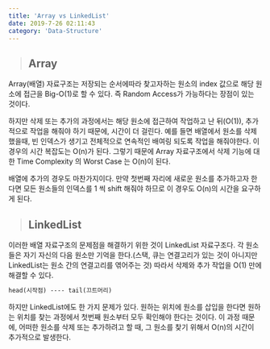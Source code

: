 ```yaml
---
title: 'Array vs LinkedList'
date: 2019-7-26 02:11:43
category: 'Data-Structure'
---
```


> ## Array

Array(배열) 자료구조는 저장되는 순서에따라 찾고자하는 원소의 index 값으로 해당 원소에 접근을 Big-O(1)로 할 수 있다. 즉 Random Access가 가능하다는 장점이 있는 것이다.

하지만 삭제 또는 추가의 과정에서는 해당 원소에 접근하여 작업하고 난 뒤(O(1)), 추가적으로 작업을 해줘야 하기 때문에, 시간이 더 걸린다. 예를 들면 배열에서 원소를 삭제 했을때, 빈 인덱스가 생기고 전체적으로 연속적인 배여링 되도록 작업을 해줘야한다. 이 경우의 시간 복잡도는 O(n)가 된다. 그렇기 때문에 Array 자료구조에서 삭제 기능에 대한 Time Complexity 의 Worst Case 는 O(n)이 된다.

배열에 추가의 경우도 마찬가지이다. 만약 첫번째 자리에 새로운 원소를 추가하고자 한다면 모든 원소들의 인덱스를 1 씩 shift 해줘야 하므로 이 경우도 O(n)의 시간을 요구하게 된다.

> ## LinkedList

이러한 배열 자료구조의 문제점을 해결하기 위한 것이 LinkedList 자료구조다. 각 원소들은 자기 자신의 다음 원소만 기억을 한다.(스택, 큐는 연결고리가 있는 것이 아니지만 LinkedList는 원소 간의 연결고리를 엮어주는 것) 따라서 삭제와 추가 작업을 O(1) 만에 해결할 수 있다.

```md
head(시작점) ---- tail(끄트머리)
```

하지만 LinkedList에도 한 가지 문제가 있다. 원하는 위치에 원소를 삽입을 한다면 원하는 위치를 찾는 과정에서 첫번째 원소부터 모두 확인해야 한다는 것이다. 이 과정 때문에, 어떠한 원소를 삭제 또는 추가하려고 할 때, 그 원소를 찾기 위해서 O(n)의 시간이 추가적으로 발생한다.
